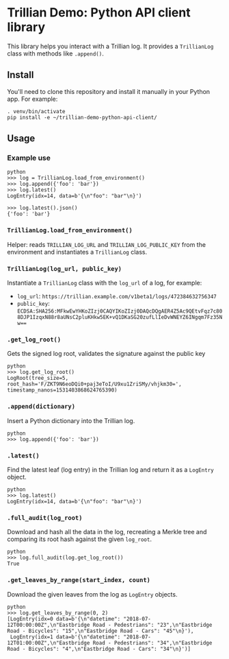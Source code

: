 # Trillian Demo: Python API client library

This library helps you interact with a Trillian log. It provides a `TrillianLog` class with methods like `.append()`.

## Install

You'll need to clone this repository and install it manually in your Python app. For example:

```
. venv/bin/activate
pip install -e ~/trillian-demo-python-api-client/
```

## Usage

### Example use

```
python
>>> log = TrillianLog.load_from_environment()
>>> log.append({'foo': 'bar'})
>>> log.latest()
LogEntry(idx=14, data=b'{\n"foo": "bar"\n}')

>>> log.latest().json()
{'foo': 'bar'}
```

### `TrillianLog.load_from_environment()`

Helper: reads `TRILLIAN_LOG_URL` and `TRILLIAN_LOG_PUBLIC_KEY` from the environment and
instantiates a `TrillianLog` class.

### `TrillianLog(log_url, public_key)`

Instantiate a `TrillianLog` class with the `log_url` of a log, for example:

- `log_url`: `https://trillian.example.com/v1beta1/logs/472384632756347`
- `public_key`: `ECDSA:SHA256:MFkwEwYHKoZIzj0CAQYIKoZIzj0DAQcDQgAER4Z5Ac9QEtvFqz7c808DJP1IzqxN88r8aUNsC2pluKHkw5EK+vQ1DKaSG20zufLlIeDvWNEYZ6INgqm7Fz35Nw==`

### `.get_log_root()`

Gets the signed log root, validates the signature against the public key

```
python
>>> log.get_log_root()
LogRoot(tree_size=5, root_hash='F/ZKT9N6eoDQi0+paj3eToI/U9xu1ZriSMy/vhjkm30=', timestamp_nanos=1531403868624765390)
```

### `.append(dictionary)`

Insert a Python dictionary into the Trillian log.

```
python
>>> log.append({'foo': 'bar'})
```

### `.latest()`

Find the latest leaf (log entry) in the Trillian log and return it as a `LogEntry` object.

```
python
>>> log.latest()
LogEntry(idx=14, data=b'{\n"foo": "bar"\n}')
```

### `.full_audit(log_root)`

Download and hash all the data in the log, recreating a Merkle tree and comparing its root hash against the given `log_root`.

```
python
>>> log.full_audit(log.get_log_root())
True
```

### `.get_leaves_by_range(start_index, count)`

Download the given leaves from the log as `LogEntry` objects.

```
python
>>> log.get_leaves_by_range(0, 2)
[LogEntry(idx=0 data=b'{\n"datetime": "2018-07-12T00:00:00Z",\n"Eastbridge Road - Pedestrians": "23",\n"Eastbridge Road - Bicycles": "15",\n"Eastbridge Road - Cars": "45"\n}'),
 LogEntry(idx=1 data=b'{\n"datetime": "2018-07-12T01:00:00Z",\n"Eastbridge Road - Pedestrians": "34",\n"Eastbridge Road - Bicycles": "4",\n"Eastbridge Road - Cars": "34"\n}')]
```
